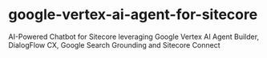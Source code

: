 # google-vertex-ai-agent-for-sitecore
AI-Powered Chatbot for Sitecore leveraging Google Vertex AI Agent Builder, DialogFlow CX, Google Search Grounding and Sitecore Connect
